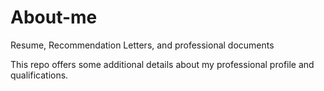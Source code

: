 # About-me
Resume, Recommendation Letters, and professional documents 

This repo offers some additional details about my professional profile and qualifications.
